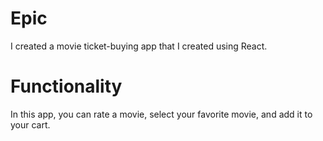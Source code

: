 # Epic
I created a movie ticket-buying app that I created using React.
# Functionality
In this app, you can rate a movie, select your favorite movie, and add it to your cart. 
